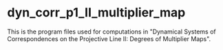 # dyn_corr_p1_II_multiplier_map

This is the program files used for computations in "Dynamical Systems of Correspondences on the Projective Line II: Degrees of Multiplier Maps".
